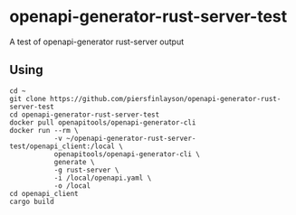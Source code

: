 # openapi-generator-rust-server-test
A test of openapi-generator rust-server output

## Using

```
cd ~
git clone https://github.com/piersfinlayson/openapi-generator-rust-server-test
cd openapi-generator-rust-server-test
docker pull openapitools/openapi-generator-cli
docker run --rm \
           -v ~/openapi-generator-rust-server-test/openapi_client:/local \
           openapitools/openapi-generator-cli \
           generate \
           -g rust-server \
           -i /local/openapi.yaml \
           -o /local
cd openapi_client
cargo build
```

